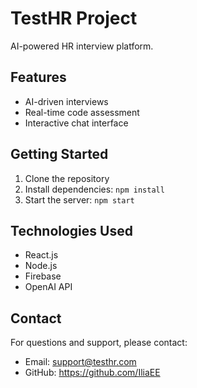 # TestHR Project

AI-powered HR interview platform.

## Features
- AI-driven interviews
- Real-time code assessment
- Interactive chat interface

## Getting Started
1. Clone the repository
2. Install dependencies: `npm install`
3. Start the server: `npm start`

## Technologies Used
- React.js
- Node.js
- Firebase
- OpenAI API

## Contact
For questions and support, please contact:
- Email: support@testhr.com
- GitHub: https://github.com/IliaEE
